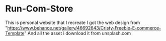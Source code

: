# Run-Com-Store
This is personal website that I recreate
I got the web design from "https://www.behance.net/gallery/46692643/Cristy-Freebie-E-commerce-Template"
And all the asset i download it from unsplash.com
